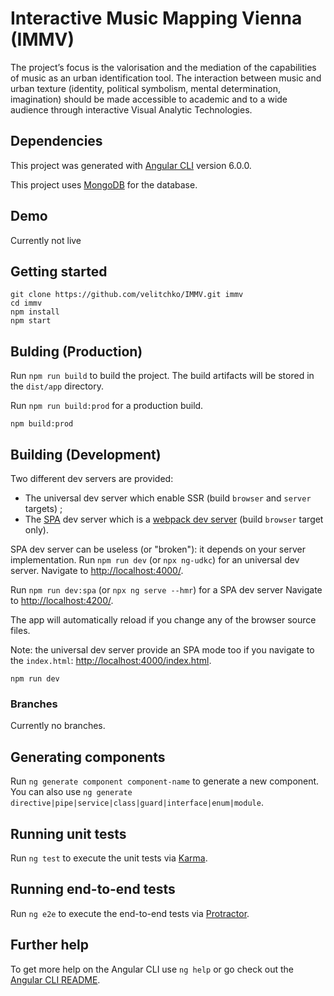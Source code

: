 # Interactive Music Mapping Vienna (IMMV)
The project’s focus is the valorisation and the mediation of the capabilities of music as an urban identification tool. The interaction between music and urban texture (identity, political symbolism, mental determination, imagination) should be made accessible to academic and to a wide audience through interactive Visual Analytic Technologies.


## Dependencies
This project was generated with [Angular CLI](https://github.com/angular/angular-cli) version 6.0.0.

This project uses [MongoDB](https://www.mongodb.com/) for the database.

## Demo
Currently not live

## Getting started

```shell
git clone https://github.com/velitchko/IMMV.git immv
cd immv
npm install
npm start
```

## Bulding (Production)
Run `npm run build` to build the project. The build artifacts will be stored in the `dist/app` directory.

Run `npm run build:prod` for a production build.


```shell
npm build:prod
```

## Building (Development)
Two different dev servers are provided:

* The universal dev server which enable SSR (build `browser` and `server` targets) ;
* The [SPA](https://en.wikipedia.org/wiki/Single-page_application) dev server which is a [webpack dev server](https://github.com/webpack/webpack-dev-server) (build `browser` target only).

SPA dev server can be useless (or "broken"): it depends on your server implementation.
Run `npm run dev` (or `npx ng-udkc`) for an universal dev server. Navigate to [http://localhost:4000/](http://localhost:4000/).


Run `npm run dev:spa` (or `npx ng serve --hmr`) for a SPA dev server Navigate to [http://localhost:4200/](http://localhost:4200/).

The app will automatically reload if you change any of the browser source files.

Note: the universal dev server provide an SPA mode too if you navigate to the `index.html`: [http://localhost:4000/index.html](http://localhost:4000/index.html).

```shell
npm run dev
```
### Branches
Currently no branches.


## Generating components

Run `ng generate component component-name` to generate a new component. You can also use `ng generate directive|pipe|service|class|guard|interface|enum|module`.

## Running unit tests

Run `ng test` to execute the unit tests via [Karma](https://karma-runner.github.io).

## Running end-to-end tests

Run `ng e2e` to execute the end-to-end tests via [Protractor](http://www.protractortest.org/).

## Further help

To get more help on the Angular CLI use `ng help` or go check out the [Angular CLI README](https://github.com/angular/angular-cli/blob/master/README.md).
